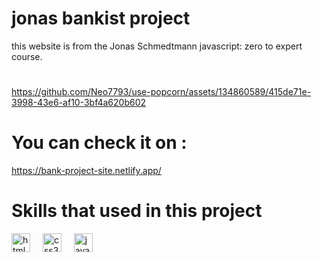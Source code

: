 # jonas bankist project

this website is from the Jonas Schmedtmann javascript: zero to expert course. 

# 
https://github.com/Neo7793/use-popcorn/assets/134860589/415de71e-3998-43e6-af10-3bf4a620b602

# You can check it on :

https://bank-project-site.netlify.app/


# Skills that used in this project
<div align="left">
  <img src="https://cdn.jsdelivr.net/gh/devicons/devicon/icons/html5/html5-original.svg" height="30" alt="html5 logo"  />
  <img width="12" />
  <img src="https://cdn.jsdelivr.net/gh/devicons/devicon/icons/css3/css3-original.svg" height="30" alt="css3 logo"  />
  <img width="12" />
  <img src="https://cdn.jsdelivr.net/gh/devicons/devicon/icons/javascript/javascript-original.svg" height="30" alt="javascript logo"  />
  <img width="12" />
</div>
